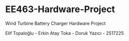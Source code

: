 # EE463-Hardware-Project
Wind Turbine Battery Charger Hardware Project

Elif Topaloğlu - 
Erkin Atay Toka - 
Doruk Yazıcı - 2517225
